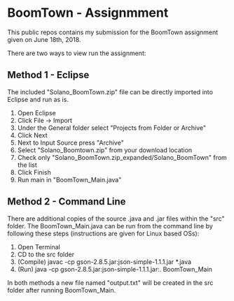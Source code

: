 # BoomTown - Assignmment 

This public repos contains my submission for the BoomTown assignment given on June 18th, 2018. 

There are two ways to view run the assignment: 

## Method 1 - Eclipse
The included "Solano_BoomTown.zip" file can be directly imported into Eclipse and run as is.
1. Open Eclipse
2. Click File -> Import
3. Under the General folder select "Projects from Folder or Archive"
4. Click Next
5. Next to Input Source press "Archive"
6. Select "Solano_Boomtown.zip" from your download location
7. Check only "Solano_BoomTown.zip_expanded/Solano_BoomTown" from the list
8. Click Finish
9. Run main in "BoomTown_Main.java"

## Method 2 - Command Line 
There are additional copies of the source .java and .jar files within the "src" folder. The BoomTown_Main.java can be
run from the command line by following these steps (instructions are given for Linux based OSs):

1. Open Terminal
2. CD to the src folder 
3. (Compile) javac -cp gson-2.8.5.jar:json-simple-1.1.1.jar *.java
4. (Run) java -cp gson-2.8.5.jar:json-simple-1.1.1.jar:. BoomTown_Main

In both methods a new file named "output.txt" will be created in the src folder after running BoomTown_Main. 
